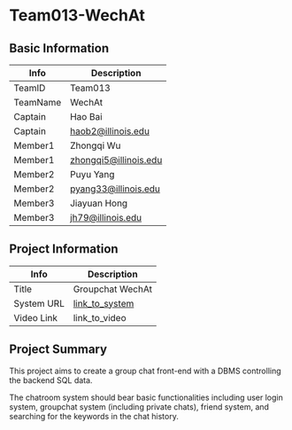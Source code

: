 # Team013-WechAt

## Basic Information

|   Info      |        Description     |
| ----------- | ---------------------- |
| TeamID      |         Team013       |
| TeamName    |        WechAt      |
| Captain     |   Hao Bai   |
| Captain     |     haob2@illinois.edu      |
| Member1     |   Zhongqi Wu   |
| Member1     |      zhongqi5@illinois.edu     |
| Member2     |   Puyu Yang   |
| Member2     |      pyang33@illinois.edu     |
| Member3     |   Jiayuan Hong   |
| Member3     |      jh79@illinois.edu     |

## Project Information

|   Info      |        Description     |
| ----------- | ---------------------- |
|  Title      |      Groupchat WechAt      |
| System URL  |      [link_to_system](https://github.com/cs411-su22/su22-cs411-team013-WechAt)    |
| Video Link  |      link_to_video     |

## Project Summary

This project aims to create a group chat front-end with a DBMS controlling the backend SQL data.

The chatroom system should bear basic functionalities including user login system, groupchat system (including private chats), friend system, and searching for the keywords in the chat history.
